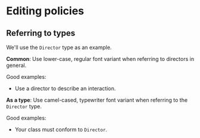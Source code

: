 # Editing policies

## Referring to types

We'll use the `Director` type as an example.

**Common**: Use lower-case, regular font variant when referring to directors in general.

Good examples:

- Use a director to describe an interaction.

**As a type**: Use camel-cased, typewriter font variant when referring to the `Director` type.

Good examples:

- Your class must conform to `Director`.
